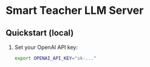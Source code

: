 # Smart Teacher LLM Server

## Quickstart (local)
1. Set your OpenAI API key:
   ```bash
   export OPENAI_API_KEY="sk-..."

